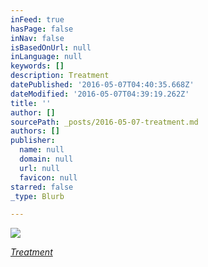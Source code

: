 ```yaml
---
inFeed: true
hasPage: false
inNav: false
isBasedOnUrl: null
inLanguage: null
keywords: []
description: Treatment
datePublished: '2016-05-07T04:40:35.668Z'
dateModified: '2016-05-07T04:39:19.262Z'
title: ''
author: []
sourcePath: _posts/2016-05-07-treatment.md
authors: []
publisher:
  name: null
  domain: null
  url: null
  favicon: null
starred: false
_type: Blurb

---
```

![](https://the-grid-user-content.s3-us-west-2.amazonaws.com/962f4d5f-ce86-442b-8fe2-b9211e22a5f2.jpg)

_[Treatment][0]_

[0]: null